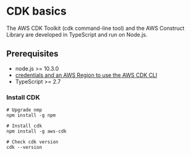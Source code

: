 # CDK basics

The AWS CDK Toolkit (cdk command-line tool) and the AWS Construct Library are developed in TypeScript and run on Node.js.

## Prerequisites
- node.js >= 10.3.0
- [credentials and an AWS Region to use the AWS CDK CLI](https://docs.aws.amazon.com/cdk/latest/guide/getting_started.html#getting_started_credentials)
- TypeScript >= 2.7

### Install CDK

``` shell
# Upgrade nmp
npm install -g npm

# Install cdk
npm install -g aws-cdk

# Check cdk version
cdk --version
```
